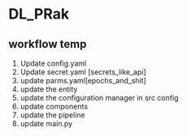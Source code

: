 # DL_PRak


## workflow temp

1. Update config.yaml 
2. Update secret.yaml [secrets_like_api]
3. update parms.yaml[epochs_and_shit]
4. update the entity
5. update the configuration manager in src config
6. update components
7. update the pipeline
8. update main.py

